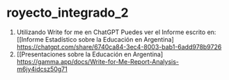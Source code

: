 # royecto_integrado_2
1. Utilizando Write for me en ChatGPT Puedes ver el Informe escrito en: [[Informe Estadístico sobre la Educación en Argentina] https://chatgpt.com/share/6740ca84-3ec4-8003-bab1-6add978b9726
2. [[Presentaciones sobre la Educación en Argentina] https://gamma.app/docs/Write-for-Me-Report-Analysis-m6jy4idcsz50g71
